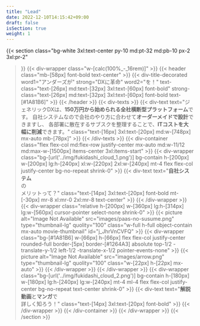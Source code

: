 ```yaml
---
title: "Lead"
date: 2022-12-10T14:15:42+09:00
draft: false
isSection: true
weight: 1
---
```


{{< section
    class="bg-white 3xl:text-center py-10 md:pt-32 md:pb-10 px-2 3xl:pr-2"
>}}
    {{< div-wrapper
        class="w-[calc(100%_-_16rem)]"
    >}}
        {{< header
            class="mb-[58px] font-bold text-center"
        >}}
            {{< div-title-decorated
                word1="アンダーズが"
                strong="DXに革命"
                word2="を！"
                text-class="text-[26px] md:text-[32px] 3xl:text-[60px] font-bold"
                strong-class="text-[26px] md:text-[32px] 3xl:text-[60px] font-bold text-[#1A81B6]"
            >}}
        {{< /header >}}
        {{< div-texts >}}
            {{< div-text
                text="ジェネリックDXは、<strong class='text-[16px] 3xl:text-[20px] font-normal text-[#1A81B6]'>150万円から始められる全社横断型プラットフォーム</strong>です。 自社システムなので会社のやり方に合わせて<strong class='text-[16px] 3xl:text-[20px] font-normal text-[#1A81B6]'>オーダーメイドで設計</strong>できますし、 各部署に散在するサブスクを整理することで、<strong class='text-[16px] 3xl:text-[20px] font-normal text-[#1A81B6]'>ITコストを大幅に削減</strong>できます。"
                class="text-[16px] 3xl:text-[20px] md:w-[748px] mx-auto mb-[78px]"
            >}}
        {{< /div-texts >}}
        {{< div-container
            class="flex flex-col md:flex-row justify-center mx-auto md:w-11/12 md:max-w-[1500px] items-center 3xl:items-start"
        >}}
            {{< div-wrapper
                class="bg-[url('../img/fukidashi_cloud_1.png')] bg-contain h-[200px] w-[200px] lg:h-[240px] xl:w-[220px] 2xl:w-[240px] mt-4 flex flex-col justify-center bg-no-repeat shrink-0"
            >}}
                {{< div-text
                    text="<strong class='text-[#1A81B6]'>自社システム</strong><br>の<br>メリットって？"
                    class="text-[14px] 3xl:text-[20px] font-bold mt-[-30px] mr-8 xl:mr-0 2xl:mr-8 text-center"
                >}}
            {{< /div-wrapper >}}
            {{< div-wrapper
                class="relative h-[200px] w-[360px] lg:h-[314px] lg:w-[560px] cursor-pointer select-none shrink-0"
            >}}
                {{< picture
                    alt="Image Not Available" src="images/paas-no-susume.png" type="thumbnail-lg" quolity="100" class="w-full h-full object-contain mx-auto movie-thumbnail"
                    id="j_JhrVnCVFQ"
                >}}
                {{< div-wrapper
                    class="bg-[#1A81B6] w-[66px] h-[66px] flex flex-col justify-center rounded-full border-[5px] border-[#1264A3] absolute top-1/2 -translate-y-1/2 left-1/2 -translate-x-1/2 pointer-events-none"
                >}}
                    {{< picture
                        alt="Image Not Available" src="images/arrow.png" type="thumbnail-lg" quolity="100" class="w-[22px] h-[22px] mx-auto"
                    >}}
                {{< /div-wrapper >}}
            {{< /div-wrapper >}}
            {{< div-wrapper
                class="bg-[url('../img/fukidashi_cloud_2.png')] bg-contain h-[180px] w-[180px] lg:h-[240px] lg:w-[240px] mt-4 ml-4 flex flex-col justify-center bg-no-repeat text-center shrink-0"
            >}}
                {{< div-text
                    text="<strong class='text-[#1A81B6] text-[20px] 3xl:text-[26px]'>解説動画</strong>と<strong class='text-[#1A81B6] text-[20px] 3xl:text-[26px]'>マンガ</strong>で<br>詳しく知ろう！"
                    class="text-[14px] 3xl:text-[20px] font-bold"
                >}}
            {{< /div-wrapper >}}
        {{< /div-container >}}
    {{< /div-wrapper >}}
{{< /section >}}
